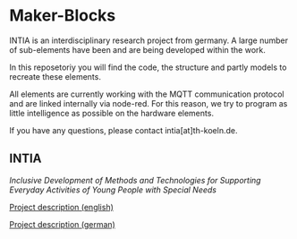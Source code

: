 # Maker-Blocks
INTIA is an interdisciplinary research project from germany. A large number of sub-elements have been and are being developed within the work.

In this reposetoriy you will find the code, the structure and partly models to recreate these elements.

All elements are currently working with the MQTT communication protocol and are linked internally via node-red. For this reason, we try to program as little intelligence as possible on the hardware elements.

If you have any questions, please contact intia[at]th-koeln.de.


## INTIA
*Inclusive Development of Methods and Technologies for Supporting Everyday Activities of Young People with Special Needs*

[Project description (english)](https://dites.web.th-koeln.de/forschung/projekte/research-projects-intia/)

[Project description (german)](https://dites.web.th-koeln.de/forschung/projekte/intia/)

